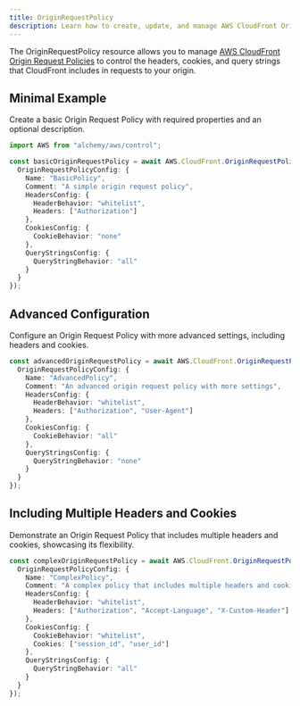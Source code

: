 ```yaml
---
title: OriginRequestPolicy
description: Learn how to create, update, and manage AWS CloudFront OriginRequestPolicys using Alchemy Cloud Control.
---
```


The OriginRequestPolicy resource allows you to manage [AWS CloudFront Origin Request Policies](https://docs.aws.amazon.com/cloudfront/latest/userguide/) to control the headers, cookies, and query strings that CloudFront includes in requests to your origin.

## Minimal Example

Create a basic Origin Request Policy with required properties and an optional description.

```ts
import AWS from "alchemy/aws/control";

const basicOriginRequestPolicy = await AWS.CloudFront.OriginRequestPolicy("basicOriginRequestPolicy", {
  OriginRequestPolicyConfig: {
    Name: "BasicPolicy",
    Comment: "A simple origin request policy",
    HeadersConfig: {
      HeaderBehavior: "whitelist",
      Headers: ["Authorization"]
    },
    CookiesConfig: {
      CookieBehavior: "none"
    },
    QueryStringsConfig: {
      QueryStringBehavior: "all"
    }
  }
});
```

## Advanced Configuration

Configure an Origin Request Policy with more advanced settings, including headers and cookies.

```ts
const advancedOriginRequestPolicy = await AWS.CloudFront.OriginRequestPolicy("advancedOriginRequestPolicy", {
  OriginRequestPolicyConfig: {
    Name: "AdvancedPolicy",
    Comment: "An advanced origin request policy with more settings",
    HeadersConfig: {
      HeaderBehavior: "whitelist",
      Headers: ["Authorization", "User-Agent"]
    },
    CookiesConfig: {
      CookieBehavior: "all"
    },
    QueryStringsConfig: {
      QueryStringBehavior: "none"
    }
  }
});
```

## Including Multiple Headers and Cookies

Demonstrate an Origin Request Policy that includes multiple headers and cookies, showcasing its flexibility.

```ts
const complexOriginRequestPolicy = await AWS.CloudFront.OriginRequestPolicy("complexOriginRequestPolicy", {
  OriginRequestPolicyConfig: {
    Name: "ComplexPolicy",
    Comment: "A complex policy that includes multiple headers and cookies",
    HeadersConfig: {
      HeaderBehavior: "whitelist",
      Headers: ["Authorization", "Accept-Language", "X-Custom-Header"]
    },
    CookiesConfig: {
      CookieBehavior: "whitelist",
      Cookies: ["session_id", "user_id"]
    },
    QueryStringsConfig: {
      QueryStringBehavior: "all"
    }
  }
});
```